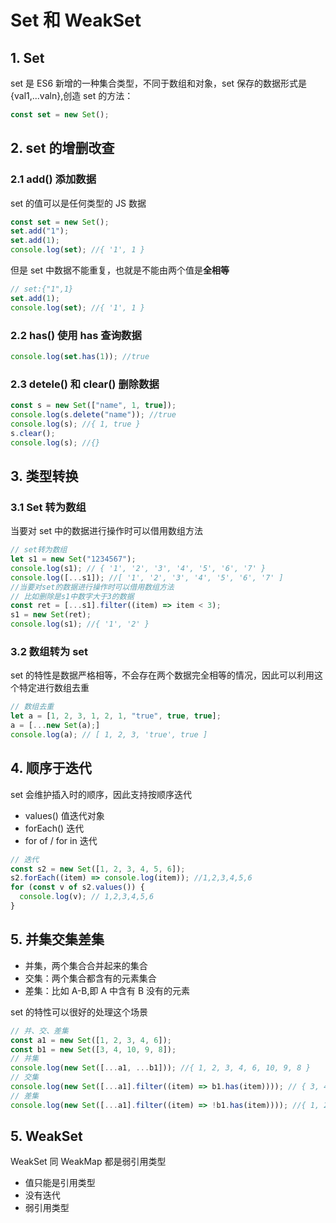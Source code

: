 # Set 和 WeakSet

## 1. Set

set 是 ES6 新增的一种集合类型，不同于数组和对象，set 保存的数据形式是{val1,...valn},创造 set 的方法：

```javascript
const set = new Set();
```

## 2. set 的增删改查

### 2.1 add() 添加数据

set 的值可以是任何类型的 JS 数据

```javascript
const set = new Set();
set.add("1");
set.add(1);
console.log(set); //{ '1', 1 }
```

但是 set 中数据不能重复，也就是不能由两个值是**全相等**

```javascript
// set:{"1",1}
set.add(1);
console.log(set); //{ '1', 1 }
```

### 2.2 has() 使用 has 查询数据

```javascript
console.log(set.has(1)); //true
```

### 2.3 detele() 和 clear() 删除数据

```javascript
const s = new Set(["name", 1, true]);
console.log(s.delete("name")); //true
console.log(s); //{ 1, true }
s.clear();
console.log(s); //{}
```

## 3. 类型转换

### 3.1 Set 转为数组

当要对 set 中的数据进行操作时可以借用数组方法

```javascript
// set转为数组
let s1 = new Set("1234567");
console.log(s1); // { '1', '2', '3', '4', '5', '6', '7' }
console.log([...s1]); //[ '1', '2', '3', '4', '5', '6', '7' ]
//当要对set的数据进行操作时可以借用数组方法
// 比如删除是s1中数字大于3的数据
const ret = [...s1].filter((item) => item < 3);
s1 = new Set(ret);
console.log(s1); //{ '1', '2' }
```

### 3.2 数组转为 set

set 的特性是数据严格相等，不会存在两个数据完全相等的情况，因此可以利用这个特定进行数组去重

```javascript
// 数组去重
let a = [1, 2, 3, 1, 2, 1, "true", true, true];
a = [...new Set(a);]
console.log(a); // [ 1, 2, 3, 'true', true ]
```

## 4. 顺序于迭代

set 会维护插入时的顺序，因此支持按顺序迭代

- values() 值迭代对象
- forEach() 迭代
- for of / for in 迭代

```javascript
// 迭代
const s2 = new Set([1, 2, 3, 4, 5, 6]);
s2.forEach((item) => console.log(item)); //1,2,3,4,5,6
for (const v of s2.values()) {
  console.log(v); // 1,2,3,4,5,6
}
```

## 5. 并集交集差集

- 并集，两个集合合并起来的集合
- 交集：两个集合都含有的元素集合
- 差集：比如 A-B,即 A 中含有 B 没有的元素

set 的特性可以很好的处理这个场景

```javascript
// 并、交、差集
const a1 = new Set([1, 2, 3, 4, 6]);
const b1 = new Set([3, 4, 10, 9, 8]);
// 并集
console.log(new Set([...a1, ...b1])); //{ 1, 2, 3, 4, 6, 10, 9, 8 }
// 交集
console.log(new Set([...a1].filter((item) => b1.has(item)))); // { 3, 4 }
// 差集
console.log(new Set([...a1].filter((item) => !b1.has(item)))); //{ 1, 2, 6 }
```

## 5. WeakSet

WeakSet 同 WeakMap 都是弱引用类型

- 值只能是引用类型
- 没有迭代
- 弱引用类型
